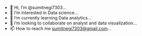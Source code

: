 - 👋 Hi, I’m @sumitnegi7303...
- 👀 I’m interested in Data science...
- 🌱 I’m currently learning Data analytics...
- 💞️ I’m looking to collaborate on analyst and data visualization...
- 📫 How to reach me sumitnegi7303@gmail.com...

<!---
sumitnegi7303/sumitnegi7303 is a ✨ special ✨ repository because its `README.md` (this file) appears on your GitHub profile.
You can click the Preview link to take a look at your changes.
--->
